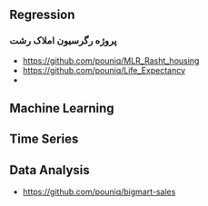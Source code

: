
<!--
**pouniq/pouniq** is a ✨ _special_ ✨ repository because its `README.md` (this file) appears on your GitHub profile.

Here are some ideas to get you started:

- 🔭 I’m currently working on ...
- 🌱 I’m currently learning ...
- 👯 I’m looking to collaborate on ...
- 🤔 I’m looking for help with ...
- 💬 Ask me about ...
- 📫 How to reach me: ...
- 😄 Pronouns: ...
- ⚡ Fun fact: ...
-->

## Regression
### پروژه رگرسیون املاک رشت
  - https://github.com/pouniq/MLR_Rasht_housing 
- https://github.com/pouniq/Life_Expectancy
- 
## Machine Learning
## Time Series
## Data Analysis
- https://github.com/pouniq/bigmart-sales



